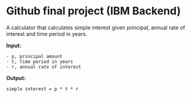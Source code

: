 # Github final project (IBM Backend)

A calculator that calculates simple interest given principal, annual rate of interest and time period in years.

**Input:**

    - p, principal amount
    - t, time period in years
    - r, annual rate of interest

**Output:**

    simple interest = p * t * r
